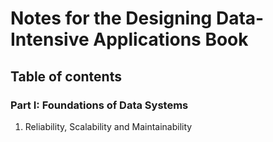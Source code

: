 # Notes for the Designing Data-Intensive Applications Book

## Table of contents

### Part I: Foundations of Data Systems

1. Reliability, Scalability and Maintainability